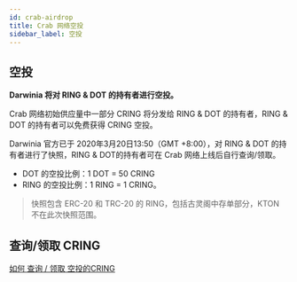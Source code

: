 ```yaml
---
id: crab-airdrop
title: Crab 网络空投
sidebar_label: 空投
---
```

## 空投
**Darwinia 将对 RING & DOT 的持有者进行空投。**

Crab 网络初始供应量中一部分 CRING 将分发给 RING & DOT 的持有者，RING & DOT 的持有者可以免费获得 CRING 空投。

Darwinia 官方已于 2020年3月20日13:50（GMT +8:00），对 RING & DOT 的持有者进行了快照，RING & DOT的持有者可在 Crab 网络上线后自行查询/领取。

- DOT 的空投比例：1 DOT = 50 CRING
- RING 的空投比例：1 RING = 1 CRING。

> 快照包含 ERC-20 和 TRC-20 的 RING，包括古灵阁中存单部分，KTON 不在此次快照范围。

## 查询/领取 CRING
[如何 查询 / 领取 空投的CRING](crab-tut-claim-cring)
